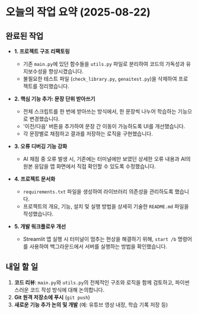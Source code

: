 # 오늘의 작업 요약 (2025-08-22)

## 완료된 작업

- **1. 프로젝트 구조 리팩토링**
  - 기존 `main.py`에 있던 함수들을 `utils.py` 파일로 분리하여 코드의 가독성과 유지보수성을 향상시켰습니다.
  - 불필요한 테스트 파일 (`check_library.py`, `genaitest.py`)을 삭제하여 프로젝트를 정리했습니다.

- **2. 핵심 기능 추가: 문장 단위 받아쓰기**
  - 전체 스크립트를 한 번에 받아쓰는 방식에서, 한 문장씩 나누어 학습하는 기능으로 변경했습니다.
  - '이전/다음' 버튼을 추가하여 문장 간 이동이 가능하도록 UI를 개선했습니다.
  - 각 문장별로 채점하고 결과를 저장하는 로직을 구현했습니다.

- **3. 오류 디버깅 기능 강화**
  - AI 채점 중 오류 발생 시, 기존에는 터미널에만 보였던 상세한 오류 내용과 AI의 원본 응답을 앱 화면에서 직접 확인할 수 있도록 수정했습니다.

- **4. 프로젝트 문서화**
  - `requirements.txt` 파일을 생성하여 라이브러리 의존성을 관리하도록 했습니다.
  - 프로젝트의 개요, 기능, 설치 및 실행 방법을 상세히 기술한 `README.md` 파일을 작성했습니다.

- **5. 개발 워크플로우 개선**
  - Streamlit 앱 실행 시 터미널이 멈추는 현상을 해결하기 위해, `start /b` 명령어를 사용하여 백그라운드에서 서버를 실행하는 방법을 확인했습니다.

## 내일 할 일

1. **코드 리뷰**: `main.py`와 `utils.py`의 전체적인 구조와 로직을 함께 검토하고, 파이썬스러운 코드 작성 방식에 대해 논의합니다.
2. **Git 원격 저장소에 푸시** (`git push`)
3. **새로운 기능 추가 논의 및 개발** (예: 유튜브 영상 내장, 학습 기록 저장 등)